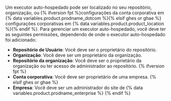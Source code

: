Um executor auto-hospedado pode ser localizado no seu repositório, organização, ou {% ifversion fpt %}configurações da conta corporativa em {% data variables.product.prodname_dotcom %}{% elsif ghes or ghae %} configurações corporativas em {% data variables.product.product_location %}{% endif %}. Para gerenciar um executor auto-hospedado, você deve ter as seguintes permissões, dependendo de onde o executor auto-hospedado foi adicionado:
- **Repositório de Usuário**: Você deve ser o proprietário do repositório.
- **Organização**: Você deve ser um proprietário da organização.
- **Repositório da organização**: Você deve ser o proprietário da organização ou ter acesso de administrador ao repositório.
{% ifversion fpt %}
- **Conta corporativa**: Você deve ser proprietário de uma empresa.
{% elsif ghes or ghae %}
- **Empresa**: Você deve ser um administrador do site de {% data variables.product.prodname_enterprise %}
{% endif %}
